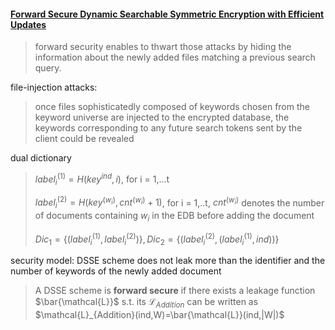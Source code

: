 #### [Forward Secure Dynamic Searchable Symmetric Encryption with Efficient Updates](https://acmccs.github.io/papers/p1449-kimA.pdf)

> forward security enables to thwart those attacks by hiding the information about the newly added files matching a previous search query.

file-injection attacks: 

>  once files sophisticatedly composed of keywords chosen from the keyword universe are injected to the encrypted database, the keywords corresponding to any future search tokens sent by the client could be revealed

dual dictionary

> $label_i^{(1)}=H(key^{ind},i)$, for i = 1,...t
>
> $label_i^{(2)}=H(key^{(w_i)},cnt^{(w_i)}+1)$, for i = 1,..t, $cnt^{(w_i)}$ denotes the number of documents containing $w_i$ in the EDB before adding the document
>
> $Dic_1=\{(label_i^{(1)},label_i^{(2)})\},Dic_2=\{(label_i^{(2)},(label_i^{(1)},ind))\}$



security model: DSSE scheme does not leak more than the identifier and the number of keywords of the newly added document

> A DSSE scheme is **forward secure** if there exists a leakage function $\bar{\mathcal{L}}$ s.t. its $\mathcal{L}_{Addition}$ can be written as $\mathcal{L}_{Addition}(ind,W)=\bar{\mathcal{L}}(ind,|W|)$








